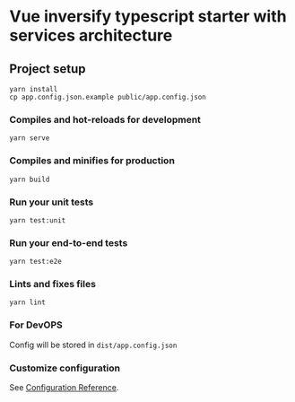 <h1>Vue inversify typescript starter with services architecture</h1>

## Project setup
```
yarn install
cp app.config.json.example public/app.config.json
```

### Compiles and hot-reloads for development
```
yarn serve
```

### Compiles and minifies for production
```
yarn build
```

### Run your unit tests
```
yarn test:unit
```

### Run your end-to-end tests
```
yarn test:e2e
```

### Lints and fixes files
```
yarn lint
```

### For DevOPS
Config will be stored in `dist/app.config.json`

### Customize configuration
See [Configuration Reference](https://cli.vuejs.org/config/).
